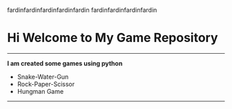 fardinfardinfardinfardinfardin
fardinfardinfardinfardin
# Hi Welcome to My Game Repository
***

**I am created some games using python**
- Snake-Water-Gun
- Rock-Paper-Scissor
- Hungman Game
---



